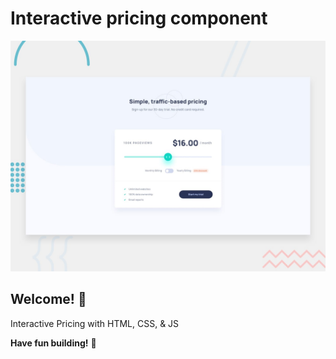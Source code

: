 # Interactive pricing component

![Design preview for the Interactive pricing component coding challenge](./design/desktop-preview.jpg)

## Welcome! 👋

Interactive Pricing with HTML, CSS, & JS

**Have fun building!** 🚀
